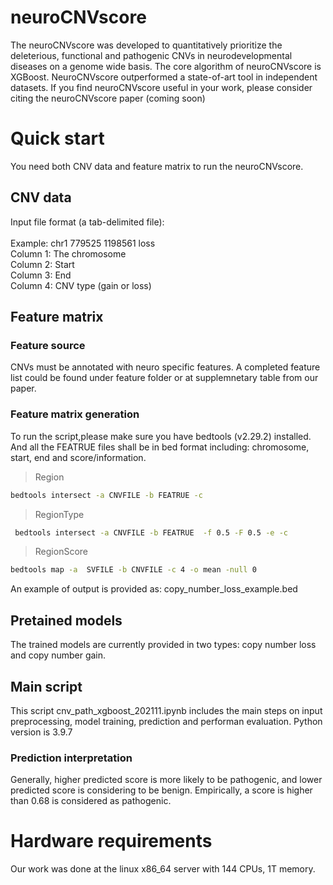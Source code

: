 # neuroCNVscore
The neuroCNVscore was developed to quantitatively prioritize the deleterious, functional and pathogenic CNVs in neurodevelopmental diseases on a genome wide basis. The core algorithm of neuroCNVscore is XGBoost. NeuroCNVscore outperformed a state-of-art tool in independent datasets. If you find neuroCNVscore useful in your work, please consider citing the neuroCNVscore paper (coming soon)

# Quick start
You need both CNV data and feature matrix to run the neuroCNVscore. 

## CNV data
Input file format (a tab-delimited file): <br><br>
Example: chr1    779525  1198561 loss <br>
Column 1: The chromosome  <br>
Column 2: Start <br>
Column 3: End <br>
Column 4: CNV type (gain or loss) <br>

## Feature matrix
### Feature source 
CNVs must be annotated with neuro specific features. A completed feature list could be found under feature folder or at supplemnetary table from our paper. 

### Feature matrix generation
To run the script,please make sure you have bedtools (v2.29.2) installed. And all the FEATRUE files shall be in bed format including: chromosome, start, end and score/information.

>Region
```Bash
bedtools intersect -a CNVFILE -b FEATRUE -c
```
>RegionType
```Bash
 bedtools intersect -a CNVFILE -b FEATRUE  -f 0.5 -F 0.5 -e -c
```
>RegionScore
```Bash
bedtools map -a  SVFILE -b CNVFILE -c 4 -o mean -null 0
```
An example of output is provided as: copy_number_loss_example.bed

## Pretained models
The trained models are currently provided in two types: copy number loss and copy number gain. 

## Main script
This script cnv_path_xgboost_202111.ipynb includes the main steps on input preprocessing, model training, prediction and performan evaluation.  Python version is 3.9.7 

### Prediction interpretation
Generally, higher predicted score is more likely to be pathogenic, and lower predicted score is considering to be benign. Empirically, a score is higher than 0.68 is considered as pathogenic.

# Hardware requirements
Our work was done at the linux x86_64 server with 144 CPUs, 1T memory. 


